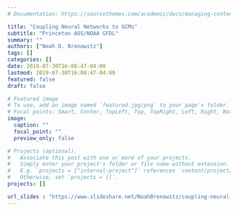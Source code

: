 ```yaml
---
# Documentation: https://sourcethemes.com/academic/docs/managing-content/

title: "Coupling Neural Networks to GCMs"
subtitle: "Princeton AOS/NOAA GFDL"
summary: ""
authors: ["Noah D. Brenowitz"]
tags: []
categories: []
date: 2019-07-30T16:08:47-04:00
lastmod: 2019-07-30T16:08:47-04:00
featured: false
draft: false

# Featured image
# To use, add an image named `featured.jpg/png` to your page's folder.
# Focal points: Smart, Center, TopLeft, Top, TopRight, Left, Right, BottomLeft, Bottom, BottomRight.
image:
  caption: ""
  focal_point: ""
  preview_only: false

# Projects (optional).
#   Associate this post with one or more of your projects.
#   Simply enter your project's folder or file name without extension.
#   E.g. `projects = ["internal-project"]` references `content/project/deep-learning/index.md`.
#   Otherwise, set `projects = []`.
projects: []

url_slides : "https://www.slideshare.net/NoahBrenowitz/coupling-neural-networks-to-gcms"
---
```


